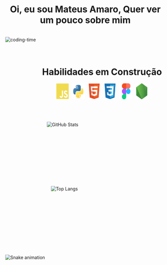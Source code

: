 <div align="center">
  <h1>Oi, eu sou Mateus Amaro, Quer ver um pouco sobre mim</h1>
</div>

<br>

<div align="left" style="display: flex; flex-direction: row; align-items: center; gap: 20px;">
  <!-- Imagem no lado esquerdo -->
  <img height="250" alt="coding-time" src="code.gif">

  <!-- Texto e Logos -->
  <div style="text-align: center;">
    <h1>Habilidades em Construção</h1>
    <div style="display: flex; flex-wrap: wrap; gap: 10px; justify-content: center;">
      <img height="50" width="40" alt="js-icon" src="https://raw.githubusercontent.com/devicons/devicon/master/icons/javascript/javascript-plain.svg">
      <img height="50" width="40" alt="python-icon" src="https://raw.githubusercontent.com/devicons/devicon/master/icons/python/python-original.svg">
      <img height="50" width="40" alt="html-icon" src="https://raw.githubusercontent.com/devicons/devicon/master/icons/html5/html5-original.svg">
      <img height="50" width="40" alt="css-icon" src="https://raw.githubusercontent.com/devicons/devicon/master/icons/css3/css3-original.svg">
      <img height="50" width="40" alt="figma-icon" src="https://raw.githubusercontent.com/devicons/devicon/master/icons/figma/figma-original.svg">
      <img height="50" width="40" alt="nodejs-icon" src="https://raw.githubusercontent.com/devicons/devicon/master/icons/nodejs/nodejs-original.svg">
    </div>
  </div>
</div>

<br>

<div style="display: flex; flex-direction: column; justify-content: center; align-items: center;">
  <img height="202em" src="https://github-readme-stats.vercel.app/api?username=MateusAmaroDaSilva&show_icons=true&theme=dark" alt="GitHub Stats" style="width: 48%;">
  <img height="202em" src="https://github-readme-stats.vercel.app/api/top-langs/?username=MateusAmaroDaSilva&layout=compact&theme=dark" alt="Top Langs" style="width: 43%;">
</div>

![Snake animation](https://github.com/LuigiGF/LuigiGF/blob/output/github-contribution-grid-snake.svg)
